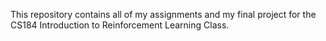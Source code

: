 This repository contains all of my assignments and my final project for the CS184 Introduction to Reinforcement Learning Class.
